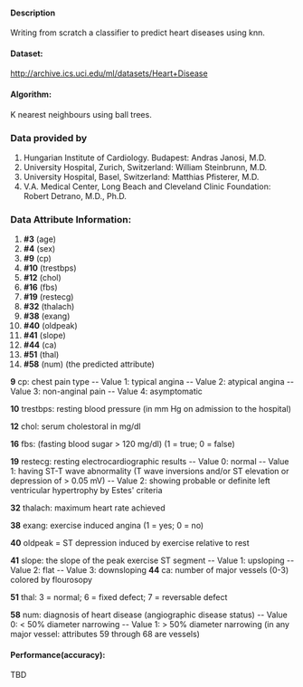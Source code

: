 #### Description

Writing from scratch a classifier to predict heart diseases using knn.

#### Dataset:

http://archive.ics.uci.edu/ml/datasets/Heart+Disease

#### Algorithm: 

K nearest neighbours using ball trees.

### Data provided by

1. Hungarian Institute of Cardiology. Budapest: Andras Janosi, M.D.
2. University Hospital, Zurich, Switzerland: William Steinbrunn, M.D.
3. University Hospital, Basel, Switzerland: Matthias Pfisterer, M.D.
4. V.A. Medical Center, Long Beach and Cleveland Clinic Foundation:
Robert Detrano, M.D., Ph.D.

### Data Attribute Information:

1. **#3**  (age)       
2. **#4**  (sex)       
3. **#9**  (cp)        
4. **#10** (trestbps)  
5. **#12** (chol)      
6. **#16** (fbs)       
7. **#19** (restecg)   
8. **#32** (thalach)   
9. **#38** (exang)     
10. **#40** (oldpeak)   
11. **#41** (slope)     
12. **#44** (ca)        
13. **#51** (thal)      
14. **#58** (num)       (the predicted attribute)

**9** cp: chest pain type
  -- Value 1: typical angina
  -- Value 2: atypical angina
  -- Value 3: non-anginal pain
  -- Value 4: asymptomatic

**10** trestbps: resting blood pressure (in mm Hg on admission to the 
hospital)

**12** chol: serum cholestoral in mg/dl

**16** fbs: (fasting blood sugar > 120 mg/dl)  (1 = true; 0 = false)

**19** restecg: resting electrocardiographic results
  -- Value 0: normal
  -- Value 1: having ST-T wave abnormality (T wave inversions and/or ST 
              elevation or depression of > 0.05 mV)
  -- Value 2: showing probable or definite left ventricular hypertrophy
              by Estes' criteria

**32** thalach: maximum heart rate achieved

**38** exang: exercise induced angina (1 = yes; 0 = no)

**40** oldpeak = ST depression induced by exercise relative to rest

**41** slope: the slope of the peak exercise ST segment
  -- Value 1: upsloping
  -- Value 2: flat
  -- Value 3: downsloping
**44** ca: number of major vessels (0-3) colored by flourosopy

**51** thal: 3 = normal; 6 = fixed defect; 7 = reversable defect

**58** num: diagnosis of heart disease (angiographic disease status)
  -- Value 0: < 50% diameter narrowing
  -- Value 1: > 50% diameter narrowing
  (in any major vessel: attributes 59 through 68 are vessels)

#### Performance(accuracy):

TBD